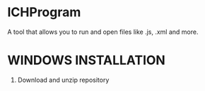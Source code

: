 # ICHProgram
A tool that allows you to run and open files like .js, .xml and more.
# WINDOWS INSTALLATION
1. Download and unzip repository

